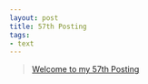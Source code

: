 ```yaml
---
layout: post
title: 57th Posting
tags: 
- text
---
```


> [Welcome to my 57th Posting](https://janghan-kor.tistory.com/57)
